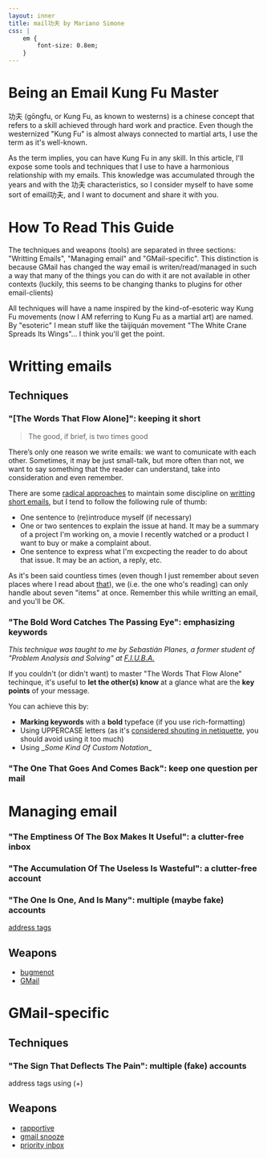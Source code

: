 ```yaml
---
layout: inner
title: mail功夫 by Mariano Simone
css: |
    em {
        font-size: 0.8em;
    }
---
```

# Being an Email Kung Fu Master
功夫 (gōngfu, or Kung Fu, as known to westerns) is a chinese concept that refers to a skill achieved through hard work and practice. Even though the westernized "Kung Fu" is almost always connected to martial arts, I use the term as it's well-known.

As the term implies, you can have Kung Fu in any skill. In this article, I'll expose some tools and techniques that I use to have a harmonious relationship with my emails. This knowledge was accumulated through the years and with the 功夫 characteristics, so I consider myself to have some sort of email功夫, and I want to document and share it with you.

# How To Read This Guide
The techniques and weapons (tools) are separated in three sections: "Writting Emails", "Managing email" and "GMail-specific". This distinction is because GMail has changed the way email is writen/read/managed in such a way that many of the things you can do with it are not available in other contexts (luckily, this seems to be changing thanks to plugins for other email-clients)

All techniques will have a name inspired by the kind-of-esoteric way Kung Fu movements (now I AM referring to Kung Fu as a martial art) are named. By "esoteric" I mean stuff like the tàijíquán movement "The White Crane Spreads Its Wings"... I think you'll get the point.

# Writting emails
## Techniques
### "[The Words That Flow Alone]": keeping it short
> The good, if brief, is two times good

There’s only one reason we write emails: we want to comunicate with each other. Sometimes, it may be just small-talk, but more often than not, we want to say something that the reader can understand, take into consideration and even remember.

There are some [radical approaches](http://three.sentenc.es/) to maintain some discipline on [writting short emails](http://techcrunch.com/2010/09/18/3-sentence-emails/), but I tend to follow the following rule of thumb:

- One sentence to (re)introduce myself (if necessary)
- One or two sentences to explain the issue at hand. It may be a summary of a project I'm working on, a movie I recently watched or a product I want to buy or make a complaint about.
- One sentence to express what I'm excpecting the reader to do about that issue. It may be an action, a reply, etc.

As it's been said countless times (even though I just remember about seven places where I read about [that](http://en.wikipedia.org/wiki/The_Magical_Number_Seven,_Plus_or_Minus_Two)), we (i.e. the one who's reading) can only handle about seven "items" at once. Remember this while writting an email, and you'll be OK.

### "The Bold Word Catches The Passing Eye": emphasizing keywords
*This technique was taught to me by Sebastián Planes, a former student of "Problem Analysis and Solving" at [F.I.U.B.A.](http://www.fi.uba.ar)*

If you couldn't (or didn't want) to master "The Words That Flow Alone" techinque, it's useful to **let the other(s) know** at a glance what are the **key points** of your message.

You can achieve this by:
- **Marking keywords** with a **bold** typeface (if you use rich-formatting)
- Using UPPERCASE letters (as it's [considered shouting in netiquette](http://email.about.com/od/netiquettetips/qt/Writing-In-All-Caps-Is-Like-Shouting.htm), you should avoid using it too much)
- Using \__Some Kind Of Custom Notation__

### "The One That Goes And Comes Back": keep one question per mail

# Managing email
### "The Emptiness Of The Box Makes It Useful": a clutter-free inbox

### "The Accumulation Of The Useless Is Wasteful": a clutter-free account

### "The One Is One, And Is Many": multiple (maybe fake) accounts 
[address tags](https://en.wikipedia.org/wiki/Email_address#Address_tags)

## Weapons
- [bugmenot](http://www.bugmenot.com)
- [GMail](http://www.gmail.com)

# GMail-specific
## Techniques

### "The Sign That Deflects The Pain": multiple (fake) accounts
address tags using (+)

## Weapons
- [rapportive](http://rapportive.com/)
- [gmail snooze](http://googleappsdeveloper.blogspot.com/2011/07/gmail-snooze-with-apps-script.html)
- [priority inbox](https://mail.google.com/mail/help/priority-inbox.html)

